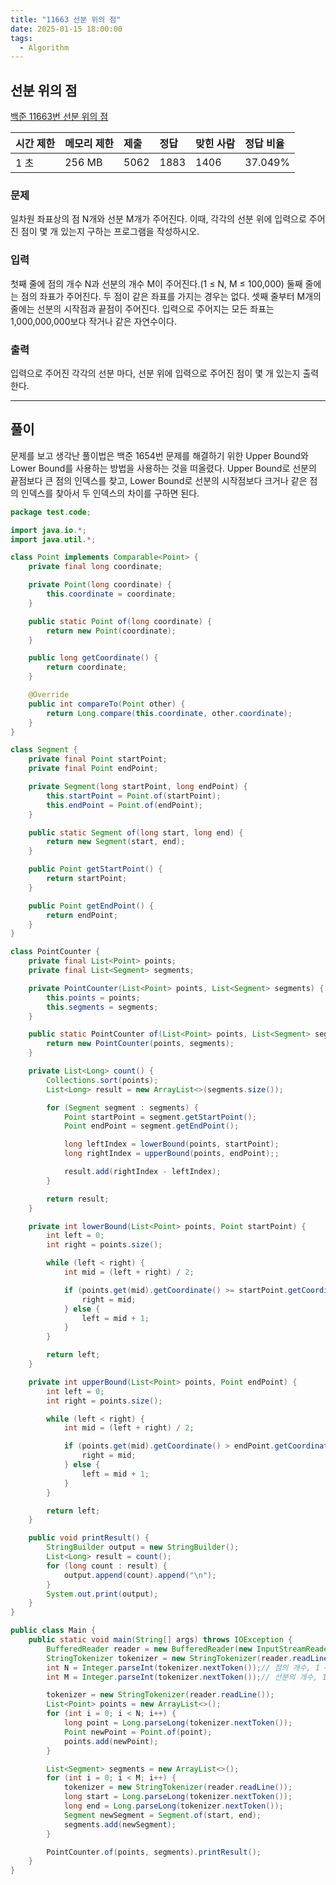 ```yaml
---
title: "11663 선분 위의 점"
date: 2025-01-15 18:00:00
tags: 
  - Algorithm
---
```


## 선분 위의 점
[백준 11663번 선분 위의 점](https://www.acmicpc.net/problem/2776)

| 시간 제한 | 메모리 제한 | 제출     | 정답    | 맞힌 사람 | 정답 비율   |
|:------|:-------|:-------|:------|:------|:--------|
| 1 초   | 256 MB | 5062 | 1883 | 1406 | 37.049% |

### 문제

일차원 좌표상의 점 N개와 선분 M개가 주어진다. 
이때, 각각의 선분 위에 입력으로 주어진 점이 몇 개 있는지 구하는 프로그램을 작성하시오.

### 입력

첫째 줄에 점의 개수 N과 선분의 개수 M이 주어진다.(1 ≤ N, M ≤ 100,000) 
둘째 줄에는 점의 좌표가 주어진다. 
두 점이 같은 좌표를 가지는 경우는 없다. 
셋째 줄부터 M개의 줄에는 선분의 시작점과 끝점이 주어진다. 
입력으로 주어지는 모든 좌표는 1,000,000,000보다 작거나 같은 자연수이다.

### 출력

입력으로 주어진 각각의 선분 마다, 선분 위에 입력으로 주어진 점이 몇 개 있는지 출력한다.

---

## 풀이

문제를 보고 생각난 풀이법은 백준 1654번 문제를 해결하기 위한 Upper Bound와 Lower Bound를 사용하는 방법을 사용하는 것을 떠올렸다.
Upper Bound로 선분의 끝점보다 큰 점의 인덱스를 찾고, Lower Bound로 선분의 시작점보다 크거나 같은 점의 인덱스를 찾아서 두 인덱스의 차이를 구하면 된다.




```java
package test.code;

import java.io.*;
import java.util.*;

class Point implements Comparable<Point> {
    private final long coordinate;

    private Point(long coordinate) {
        this.coordinate = coordinate;
    }

    public static Point of(long coordinate) {
        return new Point(coordinate);
    }

    public long getCoordinate() {
        return coordinate;
    }

    @Override
    public int compareTo(Point other) {
        return Long.compare(this.coordinate, other.coordinate);
    }
}

class Segment {
    private final Point startPoint;
    private final Point endPoint;

    private Segment(long startPoint, long endPoint) {
        this.startPoint = Point.of(startPoint);
        this.endPoint = Point.of(endPoint);
    }

    public static Segment of(long start, long end) {
        return new Segment(start, end);
    }

    public Point getStartPoint() {
        return startPoint;
    }

    public Point getEndPoint() {
        return endPoint;
    }
}

class PointCounter {
    private final List<Point> points;
    private final List<Segment> segments;

    private PointCounter(List<Point> points, List<Segment> segments) {
        this.points = points;
        this.segments = segments;
    }

    public static PointCounter of(List<Point> points, List<Segment> segments) {
        return new PointCounter(points, segments);
    }

    private List<Long> count() {
        Collections.sort(points);
        List<Long> result = new ArrayList<>(segments.size());

        for (Segment segment : segments) {
            Point startPoint = segment.getStartPoint();
            Point endPoint = segment.getEndPoint();

            long leftIndex = lowerBound(points, startPoint);
            long rightIndex = upperBound(points, endPoint);;

            result.add(rightIndex - leftIndex);
        }

        return result;
    }

    private int lowerBound(List<Point> points, Point startPoint) {
        int left = 0;
        int right = points.size();

        while (left < right) {
            int mid = (left + right) / 2;

            if (points.get(mid).getCoordinate() >= startPoint.getCoordinate()) {
                right = mid;
            } else {
                left = mid + 1;
            }
        }

        return left;
    }

    private int upperBound(List<Point> points, Point endPoint) {
        int left = 0;
        int right = points.size();

        while (left < right) {
            int mid = (left + right) / 2;

            if (points.get(mid).getCoordinate() > endPoint.getCoordinate()) {
                right = mid;
            } else {
                left = mid + 1;
            }
        }

        return left;
    }

    public void printResult() {
        StringBuilder output = new StringBuilder();
        List<Long> result = count();
        for (long count : result) {
            output.append(count).append("\n");
        }
        System.out.print(output);
    }
}

public class Main {
    public static void main(String[] args) throws IOException {
        BufferedReader reader = new BufferedReader(new InputStreamReader(System.in));
        StringTokenizer tokenizer = new StringTokenizer(reader.readLine());
        int N = Integer.parseInt(tokenizer.nextToken());// 점의 개수, 1 <= N <= 100,000
        int M = Integer.parseInt(tokenizer.nextToken());// 선분의 개수, 1 <= M <= 100,000

        tokenizer = new StringTokenizer(reader.readLine());
        List<Point> points = new ArrayList<>();
        for (int i = 0; i < N; i++) {
            long point = Long.parseLong(tokenizer.nextToken());
            Point newPoint = Point.of(point);
            points.add(newPoint);
        }

        List<Segment> segments = new ArrayList<>();
        for (int i = 0; i < M; i++) {
            tokenizer = new StringTokenizer(reader.readLine());
            long start = Long.parseLong(tokenizer.nextToken());
            long end = Long.parseLong(tokenizer.nextToken());
            Segment newSegment = Segment.of(start, end);
            segments.add(newSegment);
        }

        PointCounter.of(points, segments).printResult();
    }
}

```